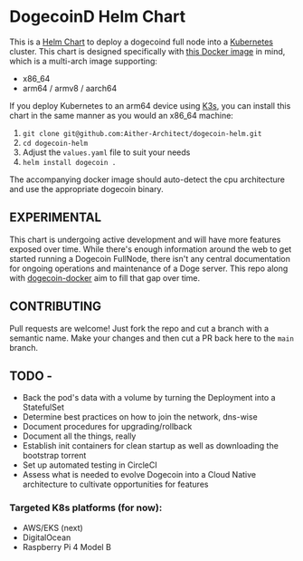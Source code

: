 # DogecoinD Helm Chart

This is a [Helm Chart](https://helm.sh/) to deploy a dogecoind full node into a [Kubernetes](https://kubernetes.io/) cluster. This chart is designed specifically with [this Docker image](https://github.com/Aither-Architect/dogecoin-docker) in mind, which is a multi-arch image supporting:
- x86_64
- arm64 / armv8 / aarch64

If you deploy Kubernetes to an arm64 device using [K3s](https://k3s.io/), you can install this chart in the same manner as you would an x86_64 machine:

1) `git clone git@github.com:Aither-Architect/dogecoin-helm.git`
2) `cd dogecoin-helm`
3) Adjust the `values.yaml` file to suit your needs
4) `helm install dogecoin .`

The accompanying docker image should auto-detect the cpu architecture and use the appropriate dogecoin binary.

## EXPERIMENTAL
This chart is undergoing active development and will have more features exposed over time. While there's enough information around the web to get started running a Dogecoin FullNode, there isn't any central documentation for ongoing operations and maintenance of a Doge server. This repo along with [dogecoin-docker](https://github.com/Aither-Architect/dogecoin-docker) aim to fill that gap over time.

## CONTRIBUTING
Pull requests are welcome! Just fork the repo and cut a branch with a semantic name. Make your changes and then cut a PR back here to the `main` branch.

## TODO -
- Back the pod's data with a volume by turning the Deployment into a StatefulSet
- Determine best practices on how to join the network, dns-wise
- Document procedures for upgrading/rollback
- Document all the things, really
- Establish init containers for clean startup as well as downloading the bootstrap torrent
- Set up automated testing in CircleCI
- Assess what is needed to evolve Dogecoin into a Cloud Native architecture to cultivate opportunities for features

### Targeted K8s platforms (for now):
- AWS/EKS (next)
- DigitalOcean
- Raspberry Pi 4 Model B